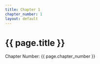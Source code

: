 ```yaml
---
title: Chapter 1
chapter_number: 1
layout: default
---
```


<h1>{{ page.title }}</h1>
<p>Chapter Number: {{ page.chapter_number }}</p>
